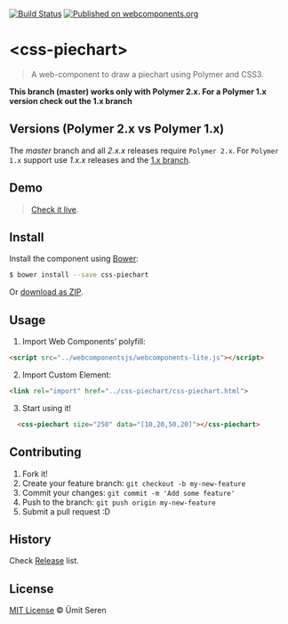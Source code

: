 [![Build Status](https://travis-ci.org/timeu/css-piechart.svg?branch=master)](https://travis-ci.org/timeu/css-piechart) [![Published on webcomponents.org](https://img.shields.io/badge/webcomponents.org-published-blue.svg)](https://www.webcomponents.org/element/timeu/css-piechart)

# &lt;css-piechart&gt;

> A web-component to draw a piechart using Polymer and CSS3.

**This branch (master) works only with Polymer 2.x. For a Polymer 1.x version check out the 1.x branch**

## Versions (Polymer 2.x vs Polymer 1.x)
The *master* branch and all *2.x.x* releases require `Polymer 2.x`.
For `Polymer 1.x` support use *1.x.x* releases and the [1.x branch](https://github.com/timeu/css-piechart/tree/1.x).

## Demo
> [Check it live](https://www.webcomponents.org/element/timeu/css-piechart).

## Install

Install the component using [Bower](http://bower.io/):

```sh
$ bower install --save css-piechart
```

Or [download as ZIP](https://github.com/timeu/css-piechart/archive/master.zip).

## Usage

1. Import Web Components' polyfill:

  ```html
<script src="../webcomponentsjs/webcomponents-lite.js"></script>
  ```

2. Import Custom Element:

  ```html
<link rel="import" href="../css-piechart/css-piechart.html">
  ```

3. Start using it!

<!---
```
<custom-element-demo>
  <template>
    <script src="../webcomponentsjs/webcomponents-lite.js"></script>
    <link rel="import" href="css-piechart.html">
    <next-code-block></next-code-block>
  </template>
</custom-element-demo>
```
-->
```html
  <css-piechart size="250" data="[10,20,50,20]"></css-piechart>
```


## Contributing

1. Fork it!
2. Create your feature branch: `git checkout -b my-new-feature`
3. Commit your changes: `git commit -m 'Add some feature'`
4. Push to the branch: `git push origin my-new-feature`
5. Submit a pull request :D

## History

Check [Release](https://github.com/timeu/css-piechart/releases) list.

## License

[MIT License](http://timeu.mit-license.org/) © Ümit Seren
